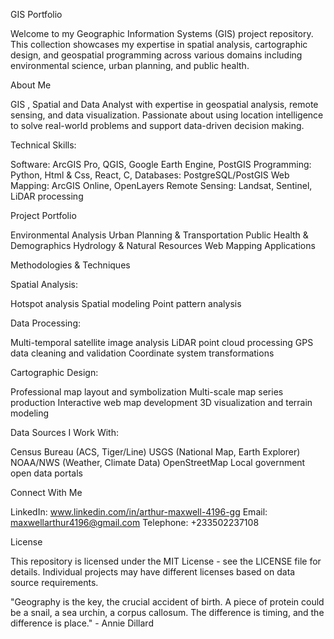 GIS Portfolio

Welcome to my Geographic Information Systems (GIS) project repository. This collection showcases my expertise in spatial analysis, cartographic design, and geospatial programming across various domains including environmental science, urban planning, and public health.


About Me

GIS , Spatial and Data Analyst with expertise in geospatial analysis, remote sensing, and data visualization. Passionate about using location intelligence to solve real-world problems and support data-driven decision making.


Technical Skills:

Software: ArcGIS Pro, QGIS, Google Earth Engine, PostGIS
Programming: Python, Html & Css, React, C, 
Databases: PostgreSQL/PostGIS
Web Mapping: ArcGIS Online, OpenLayers
Remote Sensing: Landsat, Sentinel, LiDAR processing


Project Portfolio

Environmental Analysis
Urban Planning & Transportation
Public Health & Demographics
Hydrology & Natural Resources
Web Mapping Applications


Methodologies & Techniques

Spatial Analysis:

Hotspot analysis
Spatial modeling
Point pattern analysis

Data Processing:

Multi-temporal satellite image analysis
LiDAR point cloud processing
GPS data cleaning and validation
Coordinate system transformations

Cartographic Design:

Professional map layout and symbolization
Multi-scale map series production
Interactive web map development
3D visualization and terrain modeling


Data Sources I Work With:

Census Bureau (ACS, Tiger/Line)
USGS (National Map, Earth Explorer)
NOAA/NWS (Weather, Climate Data)
OpenStreetMap
Local government open data portals


Connect With Me

LinkedIn: www.linkedin.com/in/arthur-maxwell-4196-gg
Email: maxwellarthur4196@gmail.com
Telephone: +233502237108


License

This repository is licensed under the MIT License - see the LICENSE file for details.
Individual projects may have different licenses based on data source requirements.

"Geography is the key, the crucial accident of birth. A piece of protein could be a snail, a sea urchin, a corpus callosum. The difference is timing, and the difference is place." - Annie Dillard






